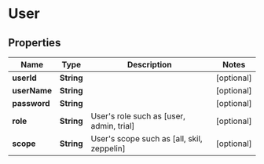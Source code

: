 

# User

## Properties

Name | Type | Description | Notes
------------ | ------------- | ------------- | -------------
**userId** | **String** |  |  [optional]
**userName** | **String** |  |  [optional]
**password** | **String** |  |  [optional]
**role** | **String** | User&#39;s role such as [user, admin, trial] |  [optional]
**scope** | **String** | User&#39;s scope such as [all, skil, zeppelin] |  [optional]



